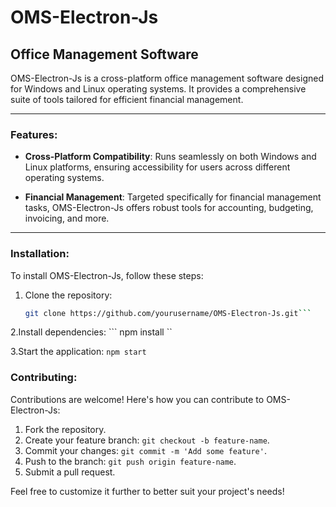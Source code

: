 # OMS-Electron-Js

## Office Management Software

OMS-Electron-Js is a cross-platform office management software designed for Windows and Linux operating systems. It provides a comprehensive suite of tools tailored for efficient financial management.

---

### Features:

- **Cross-Platform Compatibility**: Runs seamlessly on both Windows and Linux platforms, ensuring accessibility for users across different operating systems.
  
- **Financial Management**: Targeted specifically for financial management tasks, OMS-Electron-Js offers robust tools for accounting, budgeting, invoicing, and more.
  
---

### Installation:

To install OMS-Electron-Js, follow these steps:

1. Clone the repository:
   ```bash
   git clone https://github.com/yourusername/OMS-Electron-Js.git```

2.Install dependencies:
  ``` npm install ``

3.Start the application:
    ```npm start```

### Contributing:

Contributions are welcome! Here's how you can contribute to OMS-Electron-Js:

1. Fork the repository.
2. Create your feature branch: `git checkout -b feature-name`.
3. Commit your changes: `git commit -m 'Add some feature'`.
4. Push to the branch: `git push origin feature-name`.
5. Submit a pull request.



Feel free to customize it further to better suit your project's needs!
